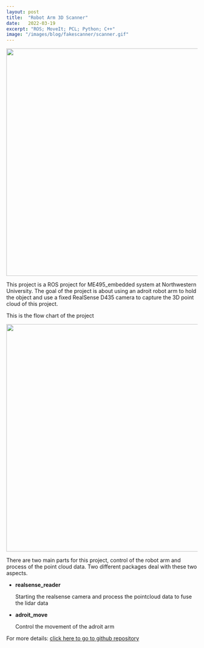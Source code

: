 ```yaml
---
layout: post
title:  "Robot Arm 3D Scanner"
date:   2022-03-19
excerpt: "ROS; MoveIt; PCL; Python; C++"
image: "/images/blog/fakescanner/scanner.gif"
---
```


<div style="text-align: center"><img src="{{ "/images/blog/fakescanner/fake_scanner.gif" | absolute_url }}" alt="" width = "600"/></div>

This project is a ROS project for ME495_embedded system at Northwestern University. The goal of the project is about using an adroit robot arm to hold the object and use a fixed RealSense  D435 camera to capture the 3D point cloud of this project.

This is the flow chart of the project

<div style="text-align: center"><img src="{{ "/images/blog/fakescanner/flow_chart.gif" | absolute_url }}" alt="" width = "600"/></div>

There are two main parts for this project, control of the robot arm and  process of the point cloud data. Two different packages deal with these two aspects.

- **realsense_reader**

  Starting the realsense camera and process the pointcloud data to fuse the lidar data

- **adroit_move**

  Control the movement of the adroit arm

For more details: [click here to go to github repository](https://github.com/shirleyzzr1/fake_scanners)